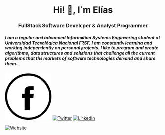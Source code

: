 <h1 align="center">Hi! 👋, I´m Elías</h1>
<h3 align="center">FullStack Software Developer & Analyst Programmer</h3>
<h5 align="left">I am a regular and advanced Information Systems Engineering student at Universidad Tecnológica Nacional FRSF, I am constantly learning and working independently on personal projects. I like to program and create algorithms, data structures and solutions that challenge all the current problems that the markets of software technologies demand and share them.</h5>
 

<a href="https://www.facebook.com/elias.suiva" target="_blank"><img src="https://github.com/eliassuiva/eliassuiva/blob/main/assets/fb.png" alt="Facebook" width="150"></a>
<a href="  " target="_blank"><img src=" " alt="Twitter" width="30"></a>
<a href=" " target="_blank"><img src="  " alt="LinkedIn" width="30"></a>

<a href=" " target="_blank"><img src=" " alt="Website" width="30"></a>
